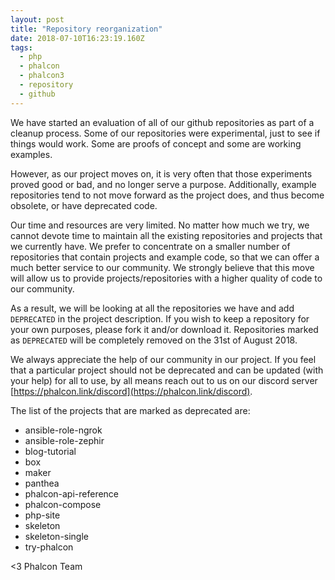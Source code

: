 ```yaml
---
layout: post
title: "Repository reorganization"
date: 2018-07-10T16:23:19.160Z
tags:
  - php
  - phalcon
  - phalcon3
  - repository
  - github
---
```

We have started an evaluation of all of our github repositories as part of a cleanup process. Some of our repositories were experimental, just to see if things would work. Some are proofs of concept and some are working examples.

However, as our project moves on, it is very often that those experiments proved good or bad, and no longer serve a purpose. Additionally, example repositories tend to not move forward as the project does, and thus become obsolete, or have deprecated code.
<!--more-->
Our time and resources are very limited. No matter how much we try, we cannot devote time to maintain all the existing repositories and projects that we currently have. We prefer to concentrate on a smaller number of repositories that contain projects and example code, so that we can offer a much better service to our community. We strongly believe that this move will allow us to provide projects/repositories with a higher quality of code to our community.

As a result, we will be looking at all the repositories we have and add `DEPRECATED` in the project description. If you wish to keep a repository for your own purposes, please fork it and/or download it. Repositories marked as `DEPRECATED` will be completely removed on the 31st of August 2018.

We always appreciate the help of our community in our project. If you feel that a particular project should not be deprecated and can be updated (with your help) for all to use, by all means reach out to us on our discord server [https://phalcon.link/discord](https://phalcon.link/discord).

The list of the projects that are marked as deprecated are:
        
- ansible-role-ngrok
- ansible-role-zephir
- blog-tutorial
- box
- maker
- panthea 
- phalcon-api-reference
- phalcon-compose
- php-site
- skeleton     
- skeleton-single
- try-phalcon
            
<3 Phalcon Team
